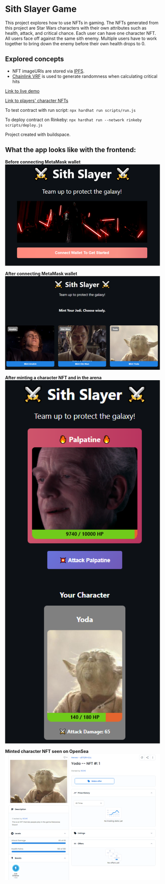 # Sith Slayer Game

This project explores how to use NFTs in gaming. The NFTs generated from this project are Star Wars characters with their own attributes such as health, attack, and critical chance. Each user can have one character NFT. All users face off against the same sith enemy. Multiple users have to work together to bring down the enemy before their own health drops to 0.

## Explored concepts
- NFT imageURIs are stored via [IPFS](https://hackernoon.com/a-beginners-guide-to-ipfs-20673fedd3f).
- [Chainlink VRF](https://docs.chain.link/docs/chainlink-vrf/) is used to generate randomness when calculating critical hits

[Link to live demo](https://nft-game-starter-project.wleung85.repl.co)

[Link to players' character NFTs](https://testnets.opensea.io/collection/heroes-ub7qlrmzul)

To test contract with run script:
`npx hardhat run scripts/run.js`

To deploy contract on Rinkeby:
`npx hardhat run --network rinkeby scripts/deploy.js`

Project created with buildspace.

## What the app looks like with the frontend:
**Before connecting MetaMask wallet**  
<img src="./img/enter_wallet.PNG" alt="Before connecting to wallet" width="600"/>

**After connecting MetaMask wallet**  
<img src="./img/character_select.PNG" alt="After connecting to wallet" width="600"/>

**After minting a character NFT and in the arena**  
<img src="./img/arena.PNG" alt="After minting" width="600"/>

**Minted character NFT seen on OpenSea**  
<img src="./img/minted_nft.PNG" alt="NFT on Rarible" width="600"/>
